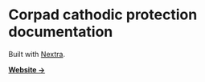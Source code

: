 # Corpad cathodic protection documentation

Built with [Nextra](https://nextra.site).

[**Website →**](https://docs.corpad.ca)

